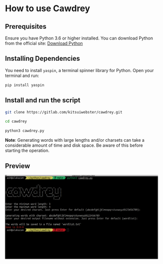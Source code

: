 # How to use Cawdrey

## Prerequisites

Ensure you have Python 3.6 or higher installed. You can download Python from the official site: [Download Python](https://www.python.org/downloads/)

## Installing Dependencies

You need to install `yaspin`, a terminal spinner library for Python. Open your terminal and run:

```bash
pip install yaspin
```

## Install and run the script

```bash
git clone https://gitlab.com/kitsuiwebster/cawdrey.git
```

```bash
cd cawdrey
```

```bash
python3 cawdrey.py
```

**Note**: Generating words with large lengths and/or charsets can take a considerable amount of time and disk space. Be aware of this before starting the operation.

## Preview

![Preview Image](preview.png)
